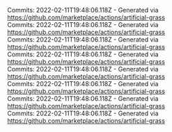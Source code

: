 Commits: 2022-02-11T19:48:06.118Z - Generated via https://github.com/marketplace/actions/artificial-grass
<br>
Commits: 2022-02-11T19:48:06.118Z - Generated via https://github.com/marketplace/actions/artificial-grass
<br>
Commits: 2022-02-11T19:48:06.118Z - Generated via https://github.com/marketplace/actions/artificial-grass
<br>
Commits: 2022-02-11T19:48:06.118Z - Generated via https://github.com/marketplace/actions/artificial-grass
<br>
Commits: 2022-02-11T19:48:06.118Z - Generated via https://github.com/marketplace/actions/artificial-grass
<br>
Commits: 2022-02-11T19:48:06.118Z - Generated via https://github.com/marketplace/actions/artificial-grass
<br>
Commits: 2022-02-11T19:48:06.118Z - Generated via https://github.com/marketplace/actions/artificial-grass
<br>
Commits: 2022-02-11T19:48:06.118Z - Generated via https://github.com/marketplace/actions/artificial-grass
<br>
